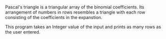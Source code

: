 Pascal's triangle is a triangular array of the binomial coefficients. Its arrangement of numbers in rows resembles a triangle with each row consisting of the coefficients in the expanstion.

This program takes an Integer value of the input and prints as many rows as the user entered.
